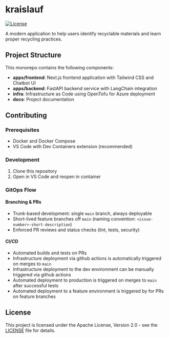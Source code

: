 # kraislauf

[![License](https://img.shields.io/badge/license-Apache%202.0-blue.svg)](LICENSE)

A modern application to help users identify recyclable materials and learn proper recycling practices.

## Project Structure

This monorepo contains the following components:

- **apps/frontend**: Next.js frontend application with Tailwind CSS and Chatbot UI
- **apps/backend**: FastAPI backend service with LangChain integration
- **infra**: Infrastructure as Code using OpenTofu for Azure deployment
- **docs**: Project documentation

## Contributing

### Prerequisites

- Docker and Docker Compose
- VS Code with Dev Containers extension (recommended)

### Development

1. Clone this repository
2. Open in VS Code and reopen in container

### GitOps Flow

#### Branching & PRs

- Trunk-based development: single `main` branch, always deployable  
- Short-lived feature branches off `main` (naming convention: `<issue-number>-short-description`)  
- Enforced PR reviews and status checks (lint, tests, security)

#### CI/CD

- Automated builds and tests on PRs
- Infrastructure deployment via github actions is automatically triggered on merges to `main`
- Infrastructure deployment to the dev environment can be manually triggered via github actions
- Automated deployment to production is triggered on merges to `main` after successful tests
- Automated deployment to a feature environment is triggered by for PRs on feature branches

## License

This project is licensed under the Apache License, Version 2.0 - see the [LICENSE](./LICENSE) file for details.
